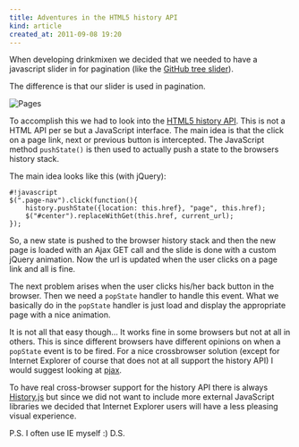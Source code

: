 ```yaml
---
title: Adventures in the HTML5 history API
kind: article
created_at: 2011-09-08 19:20
---
```


When developing drinkmixen we decided that we needed to have a
javascript slider in for pagination (like the
[GitHub tree slider](https://github.com/blog/760-the-tree-slider "GitHub Tree slider")).

The difference is that our slider is used in pagination.

<p>
<img src="/blog/2011/sep/img/pages.png" alt="Pages" />
</p>

To accomplish this we had to look into the [HTML5 history API](http://www.w3.org/TR/html5/history.html). This is
not a HTML API per se but a JavaScript interface. The main idea is
that the click on a page link, next or previous button is
intercepted. The JavaScript method `pushState()` is then used to
actually push a state to the browsers history stack.

The main idea looks like this (with jQuery):

    #!javascript
    $(".page-nav").click(function(){
        history.pushState({location: this.href}, "page", this.href);
        $("#center").replaceWithGet(this.href, current_url);
    });

So, a new state is pushed to the browser history stack and then the
new page is loaded with an Ajax GET call and the slide is done with a
custom jQuery animation. Now the url is updated when
the user clicks on a page link and all is fine.

The next problem arises when the user clicks his/her back button in
the browser. Then we need a `popState` handler to handle this event.
What we basically do in the `popState` handler is just load and
display the appropriate page with a nice animation.

It is not all that easy though... It works fine in some browsers but
not at all in others. This is since different browsers have different
opinions on when a `popState` event is to be fired. For a nice
crossbrowser solution (except for Internet Explorer of course that
does not at all support the history API) I would suggest looking at
[pjax](http://pjax.heroku.com/).

To have real cross-browser support for the history API there is always
[History.js](http://plugins.jquery.com/project/history-js) but since we
did not want to include more external JavaScript libraries we decided
that Internet Explorer users will have a less pleasing visual
experience.

P.S. I often use IE myself :) D.S.
